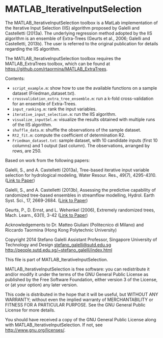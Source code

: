 MATLAB_IterativeInputSelection
==============================

The MATLAB_IterativeInputSelection toolbox is a MatLab implementation of the Iterative Input Selection (IIS) algorithm proposed by Galelli and Castelletti (2013a). The underlying regression method adopted by the IIS algorithm is an ensemble of Extra-Trees (Geurts et al., 2006; Galelli and Castelletti, 2013b). The user is referred to the original publication for details regarding the IIS algorithm.  

The MATLAB_IterativeInputSelection toolbox requires the MATLAB_ExtraTrees toolbox, which can be found at https://github.com/rtaormina/MATLAB_ExtraTrees.

Contents:
* `script_example.m`: show how to use the available functions on a sample dataset (Friedman_dataset.txt).
* `crossvalidation_extra_tree_ensemble.m`: run a k-fold cross-validation for an ensemble of Extra-Trees.
* `input_ranking.m`: rank the input variables.
* `iterative_input_selection.m`: run the IIS algorithm.
* `visualize_inputSel.m`: visualize the results obtained with multiple runs of the IIS algorithm.
* `shuffle_data.m`: shuffle the observations of the sample dataset.
* `Rt2_fit.m`: compute the coefficient of determination R2.
* `Friedman_dataset.txt`: sample dataset, with 10 candidate inputs (first 10 columns) and 1 output (last column). The observations, arranged by rows, are 250.

Based on work from the following papers:

Galelli, S., and A. Castelletti (2013a), Tree-based iterative input variable selection for hydrological modeling, Water Resour. Res., 49(7), 4295-4310. ([Link to Paper](http://onlinelibrary.wiley.com/doi/10.1002/wrcr.20339/abstract))

Galelli, S., and A. Castelletti (2013b), Assessing the predictive capability of randomized tree-based ensembles in streamflow modelling, Hydrol. Earth Syst. Sci., 17, 2669-2684. ([Link to Paper](http://www.hydrol-earth-syst-sci.net/17/2669/2013/hess-17-2669-2013.html))

Geurts, P., D. Ernst, and L. Wehenkel (2006), Extremely randomized trees, Mach. Learn., 63(1), 3-42 ([Link to Paper](http://link.springer.com/article/10.1007/s10994-006-6226-1))

Acknowledgements to Dr. Matteo Giuliani (Politecnico di Milano) and Riccardo Taormina (Hong Kong Polytechnic University)

Copyright 2014 Stefano Galelli
Assistant Professor, Singapore University of Technology and Design
stefano_galelli@sutd.edu.sg
http://people.sutd.edu.sg/~stefano_galelli/index.html

This file is part of MATLAB_IterativeInputSelection.

MATLAB_IterativeInputSelection is free software: you can redistribute
it and/or modify it under the terms of the GNU General Public License
as published by the Free Software Foundation, either version 3 of the
License, or (at your option) any later version.

This code is distributed in the hope that it will be useful,
but WITHOUT ANY WARRANTY; without even the implied warranty of
MERCHANTABILITY or FITNESS FOR A PARTICULAR PURPOSE.  See the
GNU General Public License for more details.

You should have received a copy of the GNU General Public License
along with MATLAB_IterativeInputSelection. If not, see <http://www.gnu.org/licenses/>.

